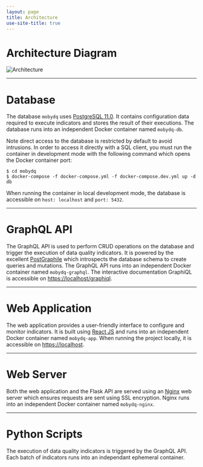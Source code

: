 ```yaml
---
layout: page
title: Architecture
use-site-title: true
---
```


# Architecture Diagram

![Architecture](/mobydq/img/architecture.png)

---

# Database

The database `mobydq` uses [PostgreSQL 11.0](https://www.postgresql.org). It contains configuration data required to execute indicators and stores the result of their executions. The database runs into an independent Docker container named `mobydq-db`.

Note direct access to the database is restricted by default to avoid intrusions. In order to access it directly with a SQL client, you must run the container in development mode with the following command which opens the Docker container port:

```
$ cd mobydq
$ docker-compose -f docker-compose.yml -f docker-compose.dev.yml up -d db
```

When running the container in local development mode, the database is accessible on `host: localhost` and `port: 5432`.

---

# GraphQL API

The GraphQL API is used to perform CRUD operations on the database and trigger the execution of data quality indicators. It is powered by the excellent [PostGraphile](https://www.graphile.org/postgraphile) which introspects the database schema to create queries and mutations. The GraphQL API runs into an independent Docker container named `mobydq-graphql`. The interactive documentation GraphiQL is accessible on [https://localhost/graphiql](https://localhost/graphiql).

---

# Web Application

The web application provides a user-friendly interface to configure and monitor indicators. It is built using [React JS](https://reactjs.org/) and runs into an independent Docker container named `mobydq-app`. When running the project locally, it is accessible on [https://localhost](https://localhost).

---

# Web Server

Both the web application and the Flask API are served using an [Nginx](https://www.nginx.com/) web server which ensures requests are sent using SSL encryption. Nginx runs into an independent Docker container named `mobydq-nginx`.

---

# Python Scripts

The execution of data quality indicators is triggered by the GraphQL API. Each batch of indicators runs into an independant ephemeral container.
